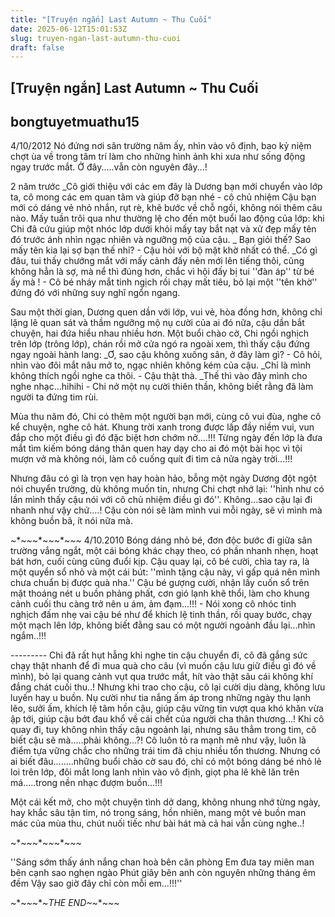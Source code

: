 ```yaml
---
title: "[Truyện ngắn] Last Autumn ~ Thu Cuối"
date: 2025-06-12T15:01:53Z
slug: truyen-ngan-last-autumn-thu-cuoi
draft: false
---
```


## [Truyện ngắn] Last Autumn ~ Thu Cuối

## bongtuyetmuathu15

4/10/2012
 Nó đứng nơi sân trường năm ấy, nhìn vào vô định, bao kỷ niệm chợt ùa về trong tâm trí làm cho những hình ảnh khi xưa như sống động ngay trước mắt. Ở đây.....vẫn còn nguyên đây...!
 
2 năm trước
_Cô giới thiệu với các em đây là Dương bạn mới chuyển vào lớp ta, cô mong các em quan tâm và giúp đỡ bạn nhé - cô chủ nhiệm
Cậu bạn mới có dáng vẻ nhỏ nhắn, rụt rè, khẽ bước về chỗ ngồi, không nói thêm câu nào.
Mấy tuần trôi qua như thường lệ cho đến một buổi lao động của lớp: khi Chi đã cứu giúp một nhóc lớp dưới khỏi mấy tay bắt nạt và xử đẹp mấy tên đó trước ánh nhìn ngạc nhiên và ngưỡng mộ của cậu. 
_ Bạn giỏi thế? Sao mấy tên kia lại sợ bạn thế nhỉ? - Cậu hỏi với bộ mặt khờ nhất có thể.
_Có gì đâu, tui thấy chướng mắt với mấy cảnh đấy nên mới lên tiếng thôi, cũng không hẳn là sợ, mà nể thì đúng hơn, chắc vì hội đấy bị tui ''đàn áp'' từ bé ấy mà ! - Cô bé nháy mắt tinh ngịch rồi chạy mất tiêu, bỏ lại một ''tên khờ'' đứng đó với những suy nghĩ ngổn ngang.
 
Sau một thời gian, Dương quen dần với lớp, vui vẻ, hòa đồng hơn, không chỉ lặng lẽ quan sát và thầm ngưỡng mộ nụ cười của ai đó nữa, cậu dần bắt chuyện, hai đứa hiểu nhau nhiều hơn. Một buổi chào cờ, Chi ngồi nghịch trên lớp (trông lớp), chán rồi mở cửa ngó ra ngoài xem, thì thấy cậu đứng ngay ngoài hành lang:
_Ơ, sao cậu không xuống sân, ở đây làm gì? - Cô hỏi, nhìn vào đôi mắt nâu mở to, ngạc nhiên không kém của cậu.
_Chỉ là mình không thích ngồi nghe ca thôi. - Cậu thật thà.
_Thế thì vào đây mình cho nghe nhạc...hihihi - Chi nở một nụ cười thiên thần, không biết rằng đã làm người ta đứng tim rùi. 
 
Mùa thu năm đó, Chi có thêm một người bạn mới, cùng cô vui đùa, nghe cô kể chuyện, nghe cô hát. Khung trời xanh trong được lấp đầy niềm vui, vun đắp cho một điều gì đó đặc biệt hơn chớm nở....!!! Từng ngày đến lớp là đưa mắt tìm kiếm bóng dáng thân quen hay dạy cho ai đó một bài học vì tội mượn vở mà không nói, làm cô cuống quít đi tìm cả nửa ngày trời...!!!


	
	

 
Nhưng đâu có gì là trọn vẹn hay hoàn hảo, bỗng một ngày Dương đột ngột nói chuyển trường, dù không muốn tin, nhưng Chi chợt nhớ lại: ''hình như có lần mình thấy cậu nói với cô chủ nhiệm điều gì đó''. Không...sao cậu lại đi nhanh như vậy chứ....! Cậu còn nói sẽ làm mình vui mỗi ngày, sẽ vì mình mà không buồn bã, ít nói nữa mà. 
 
~*~*~*~*~*~*~*~*~*~
4/10.2010
Bóng dáng nhỏ bé, đơn độc bước đi giữa sân trường vắng ngắt, một cái bóng khác chạy theo, có phần nhanh nhẹn, hoạt bát hơn, cuối cùng cũng đuổi kịp. Cậu quay lại, cô bé cười, chìa tay ra, là một quyển sổ nhỏ và một cái bút: ''mình tặng cậu này, vì gấp quá nên mình chưa chuẩn bị được quà nha.'' Cậu bé gượng cười, nhận lấy cuốn sổ trên mặt thoáng nét u buồn phảng phất, cơn gió lạnh khẽ thổi, làm cho khung cảnh cuối thu càng trở nên u ám, ảm đạm...!!! - Nói xong cô nhóc tinh nghịch đấm nhẹ vai cậu bé như để khích lệ tinh thần, rồi quay bước, chạy một mạch lên lớp, không biết đằng sau có một người ngoảnh đầu lại...nhìn ngắm..!!!


	
	
 -*-*-*-*-*-*-*-*-
Chi đã rất hụt hẫng khi nghe tin cậu chuyển đi, cô đã gắng sức chạy thật nhanh để đi mua quà cho câu (vì muốn cậu lưu giữ điều gì đó về mình), bỏ lại quang cảnh vụt qua trước mắt, hít vào thật sâu cái không khí đắng chát cuối thu..! Nhưng khi trao cho cậu, cô lại cười dịu dàng, không lưu luyến hay u buồn. Nụ cười như tia nắng ấm áp trong những ngày thu lạnh lẽo, sưởi ấm, khích lệ tâm hồn cậu, giúp cậu vững tin vượt qua khó khăn vừa ập tới, giúp cậu bớt đau khổ về cái chết của người cha thân thương...! Khi cô quay đi, tuy không nhìn thấy cậu ngoảnh lại, nhưng sâu thẳm trong tim, cô biết cậu sẽ mà.....phải không...?!
Cô luôn tỏ ra mạnh mẽ như vậy, luôn là điểm tựa vững chắc cho những trái tim đã chịu nhiều tổn thương. Nhưng có ai biết đâu........những buổi chào cờ sau đó, chỉ có một bóng dáng bé nhỏ lẻ loi trên lớp, đôi mắt long lanh nhìn vào vô định, giọt pha lê khẽ lăn trên má.....trong nền nhạc đượm buồn...!!!
 
Một cái kết mở, cho một chuyện tình dở dang, không nhung nhớ từng ngày, hay khắc sâu tận tim, nó trong sáng, hồn nhiên, mang một vẻ buồn man mác của mùa thu, chút nuối tiếc như bài hát mà cả hai vẫn cùng nghe..! 
 
~*~*~*~*~*~*~*~*~*~
 
''Sáng sớm thấy ánh nắng chan hoà bên căn phòng 
Em đưa tay miên man bên cạnh sao nghẹn ngào
Phút giây bên anh còn nguyên những tháng êm đềm
Vậy sao giờ đây chỉ còn mỗi em…!!!''
 
 ~*~*~*~*~*THE END~*~*~*~*~